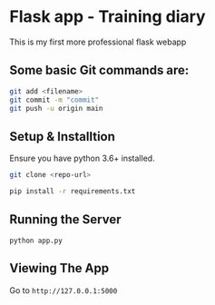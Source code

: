 # Flask app - Training diary

This is my first more professional flask webapp

## Some basic Git commands are:

```bash
git add <filename>
git commit -m "commit"
git push -u origin main
```

## Setup & Installtion
Ensure you have python 3.6+ installed.
```bash
git clone <repo-url>
```
```bash
pip install -r requirements.txt
```

## Running the Server
```
python app.py
```

## Viewing The App

Go to `http://127.0.0.1:5000`